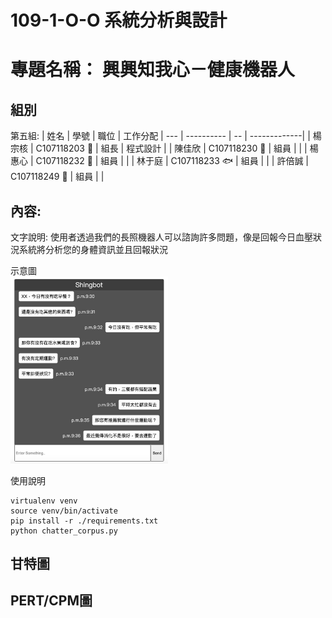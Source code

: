 # 109-1-O-O 系統分析與設計
# 專題名稱： 興興知我心－健康機器人
## 組別 
 第五組:
  | 姓名 | 學號 | 職位 | 工作分配
  | --- | ---------- | -- | -------------|
  | 楊宗核 | C107118203  :chicken: | 組長 | 程式設計 |
  | 陳佳欣 | C107118230 :panda_face: | 組員 |  |
  | 楊惠心 | C107118232 :ram: | 組員 |  |
  | 林于庭 | C107118233 :fish: | 組員 |  |
  | 許倍誠 | C107118249 :crocodile: | 組員 |  |

## 內容:
  文字說明:
  使用者透過我們的長照機器人可以諮詢許多問題，像是回報今日血壓狀況系統將分析您的身體資訊並且回報狀況
  
  示意圖<br>
  <img src="/img/shingroom.png" width="50%" height="50%" />
  
  使用說明
  ```
  virtualenv venv
  source venv/bin/activate
  pip install -r ./requirements.txt
  python chatter_corpus.py
  ```
## 甘特圖

## PERT/CPM圖
